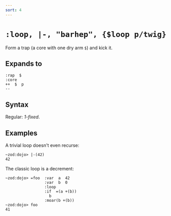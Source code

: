 ```yaml
---
sort: 4
---
```


# `:loop, |-, "barhep", {$loop p/twig}`

Form a trap (a core with one dry arm `$`) and kick it.

## Expands to

```
:rap  $
:core
++  $  p
--
``` 

## Syntax

Regular: *1-fixed*.

## Examples

A trivial loop doesn't even recurse:

```
~zod:dojo> |-(42)
42
```

The classic loop is a decrement:

```
~zod:dojo> =foo  :var  a  42
                 :var  b  0
                 :loop
                 :if  =(a +(b))
                   b
                 :moar(b +(b))
~zod:dojo> foo
41
```

